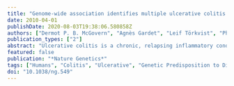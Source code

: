 ```yaml
---
title: "Genome-wide association identifies multiple ulcerative colitis susceptibility loci"
date: 2010-04-01
publishDate: 2020-08-03T19:38:06.580858Z
authors: ["Dermot P. B. McGovern", "Agnès Gardet", "Leif Törkvist", "Philippe Goyette", "Jonah Essers", "Kent D. Taylor", "Benjamin M. Neale", "Rick T. H. Ong", "Caroline Lagacé", "Chun Li", "Todd Green", "Christine R. Stevens", "Claudine Beauchamp", "Phillip R. Fleshner", "Marie Carlson", "Mauro D'Amato", "Jonas Halfvarson", "Martin L. Hibberd", "Mikael Lördal", "Leonid Padyukov", "Angelo Andriulli", "Elisabetta Colombo", "Anna Latiano", "Orazio Palmieri", "Edmond-Jean Bernard", "Colette Deslandres", "Daan W. Hommes", "Dirk J. de Jong", "Pieter C. Stokkers", "Rinse K. Weersma", "NIDDK IBD Genetics Consortium", "Yashoda Sharma", "Mark S. Silverberg", "Judy H. Cho", "Jing Wu", "Kathryn Roeder", "Steven R. Brant", "L. Phillip Schumm", "Richard H. Duerr", "Marla C. Dubinsky", "Nicole L. Glazer", "Talin Haritunians", "Andy Ippoliti", "Gil Y. Melmed", "David S. Siscovick", "Eric A. Vasiliauskas", "Stephan R. Targan", "Vito Annese", "Cisca Wijmenga", "Sven Pettersson", "Jerome I. Rotter", "Ramnik J. Xavier", "Mark J. Daly", "John D. Rioux", "Mark Seielstad"]
publication_types: ["2"]
abstract: "Ulcerative colitis is a chronic, relapsing inflammatory condition of the gastrointestinal tract with a complex genetic and environmental etiology. In an effort to identify genetic variation underlying ulcerative colitis risk, we present two distinct genome-wide association studies of ulcerative colitis and their joint analysis with a previously published scan, comprising, in aggregate, 2,693 individuals with ulcerative colitis and 6,791 control subjects. Fifty-nine SNPs from 14 independent loci attained an association significance of P textless 10(-5). Seven of these loci exceeded genome-wide significance (P textless 5 x 10(-8)). After testing an independent cohort of 2,009 cases of ulcerative colitis and 1,580 controls, we identified 13 loci that were significantly associated with ulcerative colitis (P textless 5 x 10(-8)), including the immunoglobulin receptor gene FCGR2A, 5p15, 2p16 and ORMDL3 (orosomucoid1-like 3). We confirmed association with 14 previously identified ulcerative colitis susceptibility loci, and an analysis of acknowledged Crohn's disease loci showed that roughly half of the known Crohn's disease associations are shared with ulcerative colitis. These data implicate approximately 30 loci in ulcerative colitis, thereby providing insight into disease pathogenesis."
featured: false
publication: "*Nature Genetics*"
tags: ["Humans", "Colitis", "Ulcerative", "Genetic Predisposition to Disease", "Genome-Wide Association Study", "Polymorphism", "Single Nucleotide", "Membrane Proteins", "Meta-Analysis as Topic", "Receptors", "IgG", "Colitis", "Ulcerative/*genetics", "*Polymorphism", "Single Nucleotide", "Membrane Proteins/genetics", "Receptors", "IgG/genetics"]
doi: "10.1038/ng.549"
---
```


